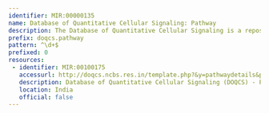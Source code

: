 ```yaml
---
identifier: MIR:00000135
name: Database of Quantitative Cellular Signaling: Pathway
description: The Database of Quantitative Cellular Signaling is a repository of models of signaling pathways. It includes reaction schemes, concentrations, rate constants, as well as annotations on the models. The database provides a range of search, navigation, and comparison functions. This datatype provides access to pathways.
prefix: doqcs.pathway
pattern: ^\d+$
prefixed: 0
resources:
 - identifier: MIR:00100175
   accessurl: http://doqcs.ncbs.res.in/template.php?&y=pathwaydetails&pn=
   description: Database of Quantitative Cellular Signaling (DOQCS) - Pathway Access
   location: India
   official: false
---
```

